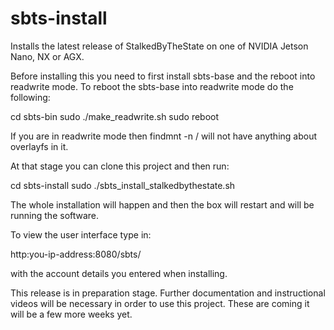 # sbts-install

Installs the latest release of StalkedByTheState on one of NVIDIA Jetson Nano, NX or AGX.

Before installing this you need to first install sbts-base and the reboot into readwrite mode. To reboot the sbts-base into readwrite mode do the following:

cd sbts-bin
sudo ./make_readwrite.sh
sudo reboot

If you are in readwrite mode then findmnt -n / will not have anything about overlayfs in it.

At that stage you can clone this project and then run:

cd sbts-install
sudo ./sbts_install_stalkedbythestate.sh

The whole installation will happen and then the box will restart and will be running the software.

To view the user interface type in:

http:you-ip-address:8080/sbts/

with the account details you entered when installing.

This release is in preparation stage. Further documentation and instructional videos will be necessary in order to use this project. These are coming it will be a few more weeks yet.

